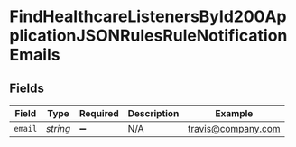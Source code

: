 # FindHealthcareListenersById200ApplicationJSONRulesRuleNotificationEmails


## Fields

| Field              | Type               | Required           | Description        | Example            |
| ------------------ | ------------------ | ------------------ | ------------------ | ------------------ |
| `email`            | *string*           | :heavy_minus_sign: | N/A                | travis@company.com |